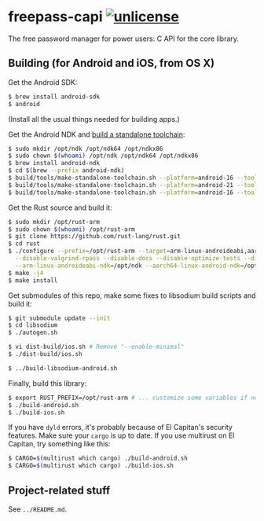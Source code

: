 # freepass-capi [![unlicense](https://img.shields.io/badge/un-license-green.svg?style=flat)](http://unlicense.org)

The free password manager for power users: C API for the core library.

## Building (for Android and iOS, from OS X)

Get the Android SDK:

```bash
$ brew install android-sdk
$ android
```

(Install all the usual things needed for building apps.)

Get the Android NDK and [build a standalone toolchain](https://developer.android.com/ndk/guides/standalone_toolchain.html):

```bash
$ sudo mkdir /opt/ndk /opt/ndk64 /opt/ndkx86
$ sudo chown $(whoami) /opt/ndk /opt/ndk64 /opt/ndkx86
$ brew install android-ndk
$ cd $(brew --prefix android-ndk)
$ build/tools/make-standalone-toolchain.sh --platform=android-16 --toolchain=arm-linux-androideabi-clang3.6 --stl=libc++ --install-dir=/opt/ndk
$ build/tools/make-standalone-toolchain.sh --platform=android-21 --toolchain=aarch64-linux-android-clang3.6 --stl=libc++ --install-dir=/opt/ndk64
$ build/tools/make-standalone-toolchain.sh --platform=android-16 --toolchain=x86-clang3.6 --stl=libc++ --install-dir=/opt/ndkx86
```

Get the Rust source and build it:

```bash
$ sudo mkdir /opt/rust-arm
$ sudo chown $(whoami) /opt/rust-arm
$ git clone https://github.com/rust-lang/rust.git
$ cd rust
$ ./configure --prefix=/opt/rust-arm --target=arm-linux-androideabi,aarch64-linux-android,i686-linux-android,armv7-apple-ios,armv7s-apple-ios,aarch64-apple-ios,i386-apple-ios,x86_64-apple-ios,x86_64-apple-darwin \
  --disable-valgrind-rpass --disable-docs --disable-optimize-tests --disable-llvm-assertions --enable-fast-make --disable-jemalloc --enable-clang \
  --arm-linux-androideabi-ndk=/opt/ndk --aarch64-linux-android-ndk=/opt/ndk64 --i686-linux-android-ndk=/opt/ndkx86
$ make -j4
$ make install
```

Get submodules of this repo, make some fixes to libsodium build scripts and build it:

```bash
$ git submodule update --init
$ cd libsodium
$ ./autogen.sh

$ vi dist-build/ios.sh # Remove "--enable-minimal"
$ ./dist-build/ios.sh

$ ../build-libsodium-android.sh
```

Finally, build this library:

```bash
$ export RUST_PREFIX=/opt/rust-arm # ... customize some variables if necessary (see the scripts)
$ ./build-android.sh
$ ./build-ios.sh
```

If you have `dyld` errors, it's probably because of El Capitan's security features.
Make sure your `cargo` is up to date.
If you use multirust on El Capitan, try something like this:

```bash
$ CARGO=$(multirust which cargo) ./build-android.sh
$ CARGO=$(multirust which cargo) ./build-ios.sh
```

## Project-related stuff

See `../README.md`.

